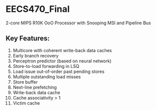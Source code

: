 # EECS470_Final
2-core MIPS R10K OoO Processor with Snooping MSI and Pipeline Bus

## Key Features:
1. Multicore with coherent write-back data caches
2. Early branch recovery 
3. Perceptron predictor (based on neural network)
4. Store-to-load forwarding in LSQ
5. Load issue out-of-order past pending stores
6. Multiple outstanding load misses
7. Store buffer
8. Next-line prefetching
9. Write-back data cache
10. Cache associativity > 1
11. Victim cache
